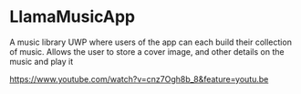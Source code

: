 # LlamaMusicApp
A music library UWP where users of the app can each build their collection of music. Allows the user to store a cover image, and other details on the music and play it

https://www.youtube.com/watch?v=cnz7Ogh8b_8&feature=youtu.be  

